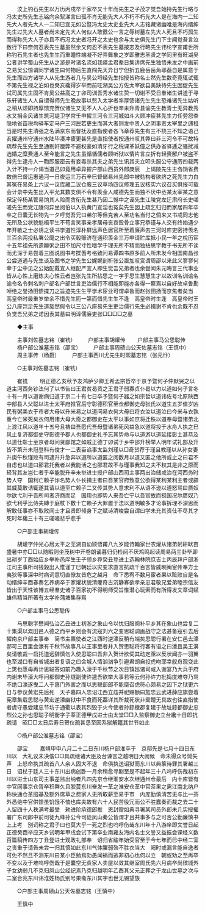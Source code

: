 <!-- { "loadSidebar": true } -->
　　汶上钓石先生以万历丙戌卒于家卒又十年而先生之子茂才觉吾始持先生行略与冯太史所先生志铭向余絮涕言曰孤不肖无能先大人不朽不朽先大人是在海内一二知先大人者先大人一二知巳宜无如公暨冯太史太史业先大人志铭藏诸幽唯是海内缙绅先生过先大人墓者尚未定先大人何似人敢徼公一言之辱树墓左先大人死且不朽孤生而得称先大人子亦且不朽冯太史者冯开之太史也余与太史俱先生门下士闻觉吾言泣数行下曰奈何忍表先生墓虽然余又何忍不表先生墓按志及行略先生讳纶字宣甫世所称钓石先生者也先生生而重瞳性端凝不好弄舞象之岁即雅志圣贤之学同里有旺湖吴公者讲学蜀山先生从之游是时诸名流如我疆孟君辈日集讲席先生独悟未发之中画前之易吴公惊谓同学诸生曰何物后生直闯先天异日宁但折五鹿岳岳角耶葢自是属意于先生而四方诸学人从先生游者几与吴公埒经先生指授皆称名士然先生数奇竟辄试辄不第先生视之泊如也癸亥纔得岁举而前旺湖吴公方佐太宰欲县美缺待先生因促先生试司属先生固不肯吴公益高之丁卯司训吾秀水诸生贽一切谢不受日羣诸生讲道于寻乐轩诸生人人自谓得师先生晚故事以赀入太学者率厚馈诸先生先生恐难诸先生姑听之稍从颂即持厚馈充贺仪诸生又无不人人心折也辛未升青县谕先生教青士无异教秀水又捐金风诸生筑河堤卫学宫壬申擢三河令三河城如斗大顾冲疲甚先生力任劳怨查隐地省亩税均驿车定马户三河民若更生而其大者则发中贵人之阴事责太宰里之逋租当是时先生清强之名满京东而督抚及直指使者各飞章荐先生有三不挠三不知之语己亥擢通州守通州水陆毕凑冲疲更甚先是直指使者按通州叹其弊曰非三河令不可故特疏荐先生先生至通剔奸厘弊不避权豪如清牙行之税课革妖僮之供办省驿逓之骚扰减选婚之糜费通人至今能言之先生虽循循儒者顾听狱以情片言立折有轻赍解户被盗不得先生逮舟人一鞫即服密云有妾毒杀其夫之弟先生讯其夫立叩头服公守通历四载两入计不持一介谒当道己卯竟用卓异擢户部山西员外郎庚辰　上谒陵先生主刍饷省费数倍巳督运惠通河一日夜运三万石辛巳督储易州先郎中被劾构者欲挤之死先生力白其冤在易条上六议一议库藏二议仓廒三议草场四议修理五议核实六议召买俱报可载会计录中先生出入平允其数支俱不令有羡金人咸德先生而独不厌中丞某太宰某之意保定倅杨某管易饷其人险而贪衔先生甚乃因二憾中之诬先生江陵党左迁肃府长史嗟嗟先生而党江陵何异坐阅伯以入执黄门宣淫也冤矣先生因上疏乞归归而家居四年卒卒之日囊无长物先一夕呼觉吾兄曰弟尔等但克苦人至功名当付之倘来又书戒同志他无所及公状貌魁梧平生不苟言笑事亲孝居母丧哀毁骨立事兄恭谨与人交有终始遇少年开敏之士必诱之读书学道性淳朴屏远声色居官所至着廉声去三河时库吏密持羡名三百余两投私署公麾之出令买榖赈济在通积羡金三万申请贮库抵小民一年之梲历宦十五年祖先所遗饘粥之田不加尺寸性嗜学于理无所不精而独拈思字教于书无所不读而尤深于易尝着三图说图书考揲蓍考格致问易谭四书原多前人所未发今相国南昌张公尝道通与先生谈及图书之学先生公娓娓剖析张公亟加叹赏谓周邵以来此义寥寥何幸于尘中见之公始配戴宜人继配严宜人即生觉吾兄弟者也余尝闻朱元晦言三代事业皆从心性上磨炼夫心性云者岂张先生所拈思之一字乎思生慧慧生才以故训名训谕名谕令名令刺名刺户部名户部世言吏治儒行不相能即能亦各得一察焉以自好故卓鲁勘啅绝之誉扬田愦揲刀之旨迹先生生平学术宦业可谓卓鲁而赵张田扬而京焦者矣当　高皇帝时最重岁举余不惜先生阨一第而惜先生生不逢　高皇帝时生逢　高皇帝时王公八座岂足先生道哉然假令以三公八座易先生吏治儒行先生必揖谢不肯也余既不忍负觉吾兄弟之诺因表其墓曰明谆儒廉吏张□□□□之墓 

　　◆主事 

　　主事刘佐墓志铭（崔铣） 
　　户部主事胡爟传 
　　户部主事马公思聪传 
　　杨户部公淮墓志铭（邵宝） 
　　户部主事周碛山公天佐墓志铭（王慎中） 
　　周主事传（杨爵） 
　　户部主事西川尤先生时熙墓志铭（张元忭） 

　　○主事刘佐墓志铭（崔铣） 

　　崔铣 
　　明正德乙亥秋予友鸿胪少卿王希孟宗哲卒于京予暨何子仲默哭之以道主河西务钞法何了以书告曰王君贫曷资之王君子弱寡贞仆曷以力以道如何子言冬十有一月以道谢病归道于京二十有七日卒予暨何子器之如宗哲以道讳佐号北原陜西中部县人父聪以进士太平府推官后守彰德积官至佥都御史母张氏以道生五岁值岁凶民有粥美衣于市者大母以升米易之以道问易衣何大母曰将衣汝以道泣曰今米与衣孰重今亡米死矣衣何用诸大母大奇之都御史在太平以事如京将迁秩以道奉母暨诸弟北上渡江风以道年十五号且祷曰吾愿代吾母暨诸弟死风益急以道将投于水舟人执之巳风止复济都御史守彰德予郡人也都御史礼予忘其势命与以道游以道延接彰士甚恭及以道仕彰士至京者母问贤鄙馆之如戚正德丁卯试于乡中邵升榜举人明年试礼部及升皆不第升未冠登科有俊才一二表臣谄事太监刘瑾以□奇货荐于瑾且教瑾以从孙女妻升庚午秋瑾败有司逮升升急奔以道所以道匿之阅数月以道又匿之他所或止之曰君不自虑也以道曰邵君托我者以我能活之也邵君故不与瑾事我知之夫不权其是非之原而轻背其友岂仁者乎卒能脱升辛未举进士授户部山西司主事两出治储咸治在河西务时势人夺　国利亡赖子诈名势人仆长揖主者曰吾某官府致意公欲得某利某利主者或辟其威莫敢诘辄遂其请以道至亡赖子二又传其势人意求利不从语不逊以道怒骂曰赝奴尔欲弋利乎吾所司者济商而足　国用也即势人来吾亡宁以吾官故而损国况尔赝奴乃欲弋利乎比侍夫縳于庭杖下数十亡赖子大罪置于法以道明敏多才论事拆理不深思而解敢任事亦不取败闻士才且贤即倾身下之赋诗清峻尝自谓曰学未充其资仕不尽其才死时年纔三十有三嗟嗟悲乎悲乎 

　　○户部主事胡爟传 

　　胡爟字仲光心居太平之芜湖自幼颕悟甫八九岁能诗翰家世农爟从诸弟躬耕畎亩盛暑中亦□□以随暇则坐茂树中开卷朗诵暮归仍检阅不厌鸡鸣起读周易两三卦毕即出耕岁丁酉始应乡举补邑庠生壬子领乡荐癸丑登进士选翰林院庶吉士丙辰拜户部浙江司主事所司钱榖出入惟谨丁巳朝廷以灾变求直言抗疏千百言皆戚畹阉宦传奉方士夷狄等事深中时病词意切直僚友皆危之越月　命下悉宥不数月宦者果以赃败自是名动缙绅辛酉春奏乞养病卒于家爟状貌清癯奇古沉静寡欲孝亲忠君敬兄爱弟睦宗信友皆出于天性该博五经羣史诸子百家初不得明师受旨惟潜心玩索而有所得发文章词赋雄伟精当所著有太学补蒲塘集存焉 

　　○户部主事马公思聪传 

　　马思聪字懋闻弘治乙丑进士初浙之象山令以忧归服阕补平乡其在象山也尝复二十集渠以溉田邑人德之而平乡则会有流寇刘六之变思聪调画战守之法甚备寇引去后擢南京户部主事奉　简书主粟使者之江西时逆濠反稍有端矣思聪行署在安仁邑去濠邸可三百里会濠有千秋节故事凡以王事至者并入贺思聪将行客有语之曰濠且吴王濞矣请敬裁一启托道远辞慎勿入使思聪曰吾非入贺计欲伺其动定亟以反状闻亦一羽翼也至湖口有自省城出者复语之曰会城人情汹汹争引避君胡自投虎吻耶幸舣舟观变此上筴也愿毋再计思聪答如前乃趣入濠于千秋节之次日镇廵诸司咸入谢宴乃大兵于府内谢未毕濠大呼问都御史孙燧副使许逵吾欲举大事若等云何孙许力批捣度难夺乃骂不绝口濠遂曳二人于惠门外害之而以思聪部郎不能麾召虎符心颇易之因下之狱更六日与参议黄宏先后死　天子嘉四人忠诏江西立庙并祀赐额曰旌忠云武进薛应旗尝着宪章集载思聪与黄宏逆濠幽狱中不食而死葢详其所裁死状非槖饘无具故也往直指使者虞守愚尝建忠节坊于通衢以表其烈毁于火今使者孙錝檄郡复建于故址錝都御史忠烈公之孙也思聪子明衡字子莘正德甲戊进士由太堂□□入监察御史立台纔十日即抗疏请　昭□□太日后寿日贺仪疏甚恳至因系狱解籍其世节如此 

　　○杨户部公淮墓志铭（邵宝） 

　　邵宝 
　　嘉靖甲申八月二十二日东川杨户部淮卒于　京邸先是七月十四日东川以　大礼议未决偕□□具疏继诸大臣及台谏言之越明日大阙候　命未得众号恸失声　上怒命执其疏首八人余人固大不退　命俱执送诏狱而东川以典篆待罪其署越三日　诏杖于廷人三十东川出病创卧一月余稍愈寻剧至是不起年三十八呜呼伤哉初东川以进士山东司主事差监出纳者凡四先京仓继淮安水次继通州仓最后　内十库皆有中官同事京仓胥卒积弊久且胶蔓东川奋发一革之淮安仓革中官茶果之需江南北纳户称快通仓革囤基及额外席草之费家人无所取薪至易于市　内库勤慎清苦无与比一茶外悉绝中官供馈虽饥饿不恤也库夫故有六十人民苦役冗而公不胜蠧奏而裁之去二十人留四十人秩满考最受　勑进阶承德郎推　恩封赠如典寻署某司员外郎未几实授擢署广东司郎中前司徒九峰孙公今司徒凤山秦公皆谓才且共事多与之可否公勤廉慎书上上考　别词称之君子曰也莫大乎一死之烈也呜呼伤哉东川年十八游庠即文誉日起正德癸酉举应天乡试明年甲戌会试下第卒业南雍友海内名士文誉又益振会课经义数百篇稿传四方丁丑登进士观政礼部奉　诏归省踰年始受官至于今七年而巳中经二室之丧重于请告未尝一归其慎如此东川气体臞弱殆不胜衣当大　阙时或漏言能自逸者可免不然且不测东川曰某小臣勉焉効愚闻祸而逃非初心也何以立　朝或劝之至再卒不变以及于难呜呼伤哉于是囊空无赀家人卖屋以敛其继室周氏先六月病卒尚殡城外子女幼弱几不克归凤山公经纪焉乃克归越明年乙酉其父元正葬之于龙山世墓之次与二室合兆东川讳淮姓杨氏别号果斋东川其字也世无锡望族 

　　○户部主事周碛山公天佐墓志铭（王慎中） 

　　王慎中 
